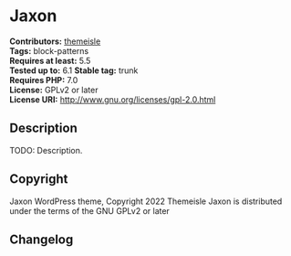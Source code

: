# Jaxon #
**Contributors:** [themeisle](https://profiles.wordpress.org/themeisle/)  
**Tags:** block-patterns  
**Requires at least:** 5.5  
**Tested up to:** 6.1
**Stable tag:** trunk  
**Requires PHP:** 7.0  
**License:** GPLv2 or later  
**License URI:** http://www.gnu.org/licenses/gpl-2.0.html  

## Description ##
TODO: Description.

## Copyright ##
Jaxon WordPress theme, Copyright 2022 Themeisle
Jaxon is distributed under the terms of the GNU GPLv2 or later

## Changelog ##
